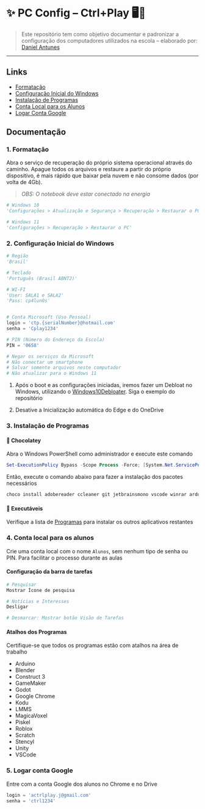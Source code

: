 # ✨ PC Config – Ctrl+Play 🖥️🚀
> Este repositório tem como objetivo documentar e padronizar a configuração dos computadores utilizados na escola – elaborado por: [Daniel Antunes](https://github.com/dannesx)
---
## Links
- [Formatação](#1-formatação)
- [Configuração Inicial do Windows](#2-configuração-inicial-do-windows)
- [Instalação de Programas](#3-instalação-de-programas)
- [Conta Local para os Alunos](#4-conta-local-para-os-alunos)
- [Logar Conta Google](#5-logar-conta-google)
## Documentação

### 1. Formatação
Abra o serviço de recuperação do próprio sistema operacional através do caminho. Apague todos os arquivos e restaure a partir do próprio dispositivo, é mais rápido que baixar pela nuvem e não consome dados (por volta de 4Gb).

> *OBS: O notebook deve estar conectado na energia*

```python
# Windows 10
'Configurações > Atualização e Segurança > Recuperação > Restaurar o PC'

# Windows 11
'Configurações > Recuperação > Restaurar o PC'
``` 
### 2. Configuração Inicial do Windows

```python
# Região
'Brasil'

# Teclado 
'Português (Brasil ABNT2)'

# WI-FI
'User: SALA1 e SALA2'
'Pass: cp4lun0s'


# Conta Microsoft (Uso Pessoal)
login = 'ctp.{serialNumber}@hotmail.com'
senha = 'Cplay1234'

# PIN (Número do Endereço da Escola)
PIN = '0658'

# Negar os serviços da Microsoft
# Não conectar um smartphone 
# Salvar somente arquivos neste computador
# Não atualizar para o Windows 11
```

1. Após o boot e as configurações iniciadas, iremos fazer um Debloat no Windows, utilizando o [Windows10Debloater](https://github.com/Sycnex/Windows10Debloater). Siga o exemplo do repositório

2. Desative a Inicialização automática do Edge e do OneDrive

### 3. Instalação de Programas

#### 🍫 Chocolatey
Abra o Windows PowerShell como administrador e execute este comando
```powershell
Set-ExecutionPolicy Bypass -Scope Process -Force; [System.Net.ServicePointManager]::SecurityProtocol = [System.Net.ServicePointManager]::SecurityProtocol -bor 3072; iex ((New-Object System.Net.WebClient).DownloadString('https://community.chocolatey.org/install.ps1'))
```

Então, execute o comando abaixo para fazer a instalação dos pacotes necessários

```powershell
choco install adobereader ccleaner git jetbrainsmono vscode winrar arduino blender godot nodejs python3 unity-hub xampp-81 -y
```

#### 🤖 Executáveis

Verifique a lista de [Programas](./Programas.md) para instalar os outros aplicativos restantes

### 4. Conta local para os alunos
Crie uma conta local com o nome `Alunos`, sem nenhum tipo de senha ou PIN. Para facilitar o processo durante as aulas

#### Configuração da barra de tarefas
```python
# Pesquisar
Mostrar Ícone de pesquisa

# Notícias e Interesses
Desligar

# Desmarcar: Mostrar botão Visão de Tarefas
```

#### Atalhos dos Programas
Certifique-se que todos os programas estão com atalhos na área de trabalho

- Arduino
- Blender
- Construct 3
- GameMaker
- Godot
- Google Chrome
- Kodu
- LMMS
- MagicaVoxel
- Piskel
- Roblox
- Scratch
- Stencyl
- Unity
- VSCode

### 5. Logar conta Google
Entre com a conta Google dos alunos no Chrome e no Drive
```python
login = 'actrlplay.j@gmail.com'
senha = 'ctrl1234'
